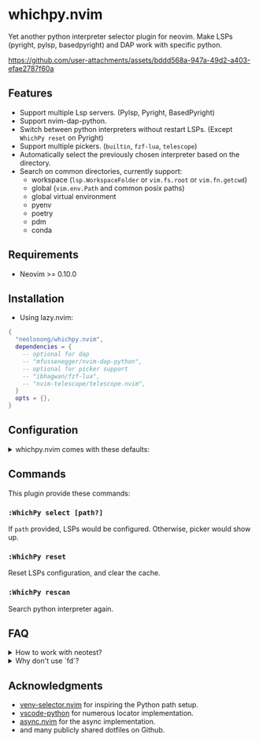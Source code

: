 # whichpy.nvim

Yet another python interpreter selector plugin for neovim. Make LSPs (pyright, pylsp, basedpyright) and DAP work with specific python.


https://github.com/user-attachments/assets/bddd568a-947a-49d2-a403-efae2787f60a


## Features

- Support multiple Lsp servers. (Pylsp, Pyright, BasedPyright)
- Support nvim-dap-python.
- Switch between python interpreters without restart LSPs. (Except `WhichPy reset` on Pyright)
- Support multiple pickers. (`builtin`, `fzf-lua`, `telescope`)
- Automatically select the previously chosen interpreter based on the directory.
- Search on common directories, currently support:
  - workspace (`lsp.WorkspaceFolder` or `vim.fs.root` or `vim.fn.getcwd`)
  - global (`vim.env.Path` and common posix paths)
  - global virtual environment
  - pyenv
  - poetry
  - pdm
  - conda

## Requirements

- Neovim >= 0.10.0

## Installation

- Using lazy.nvim:

```lua
{
  "neolooong/whichpy.nvim",
  dependencies = {
    -- optional for dap
    -- "mfussenegger/nvim-dap-python",
    -- optional for picker support
    -- "ibhagwan/fzf-lua",
    -- "nvim-telescope/telescope.nvim",
  }
  opts = {},
}
```

## Configuration

<details>
  <summary>whichpy.nvim comes with these defaults:</summary>

  ```lua
  {
    cache_dir = vim.fn.stdpath("cache") .. "/whichpy.nvim",
    update_path_env = false,  -- Whether to modify $PATH when switching interpreters.
    after_handle_select = nil,  -- Equivalent to venv-selector.nvim's on_venv_activate_callback()
    -- after_handle_select = function(selected) vim.print(selected) end,
    picker = {
      name = "builtin",  -- must be one of ("builtin", "fzf-lua", "telescope")
      -- You can customize the picker as follows. For available options, refer to the respective documentation.
      -- ["fzf-lua"] = {
      --   prompt="fzf-lua",
      -- },
      -- telescope = {
      --   prompt_title="telescope",
      -- },
      -- builtin = {
      --   prompt="vim.ui.select",
      -- },
    },
    locator = {
      -- you can disable locator like this
      -- locator_name = { enable = false },
      workspace = {
        search_pattern = ".*env.*", -- `:help lua-patterns`
        depth = 2,
        ignore_dirs = {
          ".git",
          ".mypy_cache",
          ".pytest_cache",
          ".ruff_cache",
          "__pycache__",
          "__pypackages__",
        },
      },
      global = {},
      global_virtual_environment = {
        dirs = {
          -- accept following structure
          -- path
          -- { path, vim.uv.os_uname().sysname }
          "~/envs",
          "~/.direnv",
          "~/.venvs",
          "~/.virtualenvs",
          "~/.local/share/virtualenvs",
          { "~/Envs", "Windows_NT" },  -- only search on Windows
          vim.env.WORKON_HOME,
        }
      },
      pyenv = {},
      poetry = {},
      pdm = {},
      conda = {},
    },
    lsp = {
      pylsp = require("whichpy.lsp.handlers.pylsp"),
      pyright = require("whichpy.lsp.handlers.pyright"),
      basedpyright = require("whichpy.lsp.handlers.pyright"),
    },
  }
  ```
</details>

## Commands

This plugin provide these commands:

### `:WhichPy select [path?]`

  If `path` provided, LSPs would be configured. Otherwise, picker would show up.

### `:WhichPy reset`

  Reset LSPs configuration, and clear the cache.

### `:WhichPy rescan`

  Search python interpreter again.

## FAQ

<details>
  <summary>How to work with neotest?</summary>

  ```lua
  {
    "nvim-neotest/neotest",
    dependencies = {
      "nvim-neotest/nvim-nio",
      "nvim-neotest/neotest-python",
    },
    config = function()
      local python_adapter = require("neotest-python")({
        python = function()
          local whichpy_python = require("whichpy.envs").current_selected()
          if whichpy_python then
            return whichpy_python
          end
          return require("neotest-python.base").get_python_command
        end,
      })
      require("neotest").setup({
        adapters = { python_adapter },
      })
    end,
  }
  ```
</details>

<details>
  <summary>Why don't use `fd`?</summary>

  1. I'm not familiar with `fd`. (main reason)
  2. I only want to search a specific directory. `vim.uv.fs_stat` is fast enough for me.

  Once I'm become more familiar with `fd` and have free time. I'll try.
</details>

## Acknowledgments

- [venv-selector.nvim](https://github.com/linux-cultist/venv-selector.nvim) for inspiring the Python path setup.
- [vscode-python](https://github.com/microsoft/vscode-python) for numerous locator implementation.
- [async.nvim](https://github.com/lewis6991/async.nvim) for the async implementation.
- and many publicly shared dotfiles on Github.
